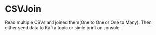 # CSVJoin
Read multiple CSVs and joined them(One to One or One to Many). Then either send data to Kafka topic or simle print on console.
